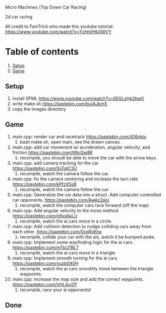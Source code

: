 Micro Machines (Top Down Car Racing)

2d car racing

All credit to FamTrinli who made this youtube tutorial: https://www.youtube.com/watch?v=YzhhVHb0WVY

# Table of contents
1. [Setup](#setup)
1. [Game](#game)

## Setup <a name="setup"></a>

1. Install SFML https://www.youtube.com/watch?v=XEGLsHp2bw0
1. write make.sh https://pastebin.com/buiAJkmX
1. copy the images directory

## Game <a name="game"></a>

1. main.cpp: render car and racetrack https://pastebin.com/jjD6nkju
    1. bash make.sh, open main, see the drawn canvas.
1. main.cpp: add car movement w/ acceleration, angular velocity, and friction https://pastebin.com/tt9cQw8R
    1. recompile, you shoudl be able to move the car with the arrow keys.
1. main.cpp: add camera tracking for the car https://pastebin.com/XsTatC3U
    1. recompile, watch the camera follow the car.
1. main.cpp: fix the camera centering and increase the turn rate https://pastebin.com/kPfzX5sB
    1. recompile, watch the camera follow the car.
1. main.cpp: Generalize the car data into a struct. Add computer-controlled car opponents. https://pastebin.com/AwAz2aiU
    1. recompile, watch the computer cars race forward (off the map)
1. main.cpp: Add angular velocity to the move method. https://pastebin.com/n9xs6aLU
    1. recompile, watch the ai cars move in a circle.
1. main.cpp: Add collision detection to nudge colliding cars away from each other. https://pastebin.com/0xpRxKtw
    1. recompile, collide your car with the ais, watch it be bumped aside.
1. main.cpp: Implement some wayfinding logic for the ai cars. https://pastebin.com/mTkU7BL7
    1. recompile, watch the ai cars move in a triangle.
1. main.cpp: Implement smooth turning for the ai cars https://pastebin.com/vuzb0A0H
    1. recompile, watch the ai cars smoothly move between the triangle waypoints.
1. main.cpp: Increase the map size and add the correct waypoints. https://pastebin.com/VHL4viZP
    1. recompile, race your ai opponents!

## Done
